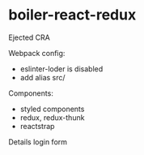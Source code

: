 # boiler-react-redux

Ejected CRA

Webpack config:
- eslinter-loder is disabled
- add alias src/

Components:
- styled components
- redux, redux-thunk
- reactstrap

Details 
login form




